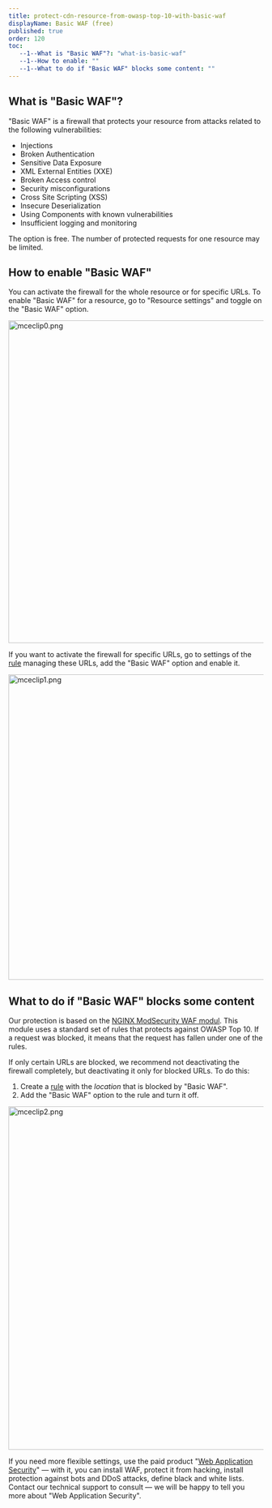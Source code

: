 ```yaml
---
title: protect-cdn-resource-from-owasp-top-10-with-basic-waf
displayName: Basic WAF (free)
published: true
order: 120
toc:
   --1--What is "Basic WAF"?: "what-is-basic-waf"
   --1--How to enable: ""
   --1--What to do if "Basic WAF" blocks some content: ""
---
```

  
  

What is "Basic WAF"?
--------------------

"Basic WAF" is a firewall that protects your resource from attacks related to the following vulnerabilities:

*   Injections
*   Broken Authentication
*   Sensitive Data Exposure
*   XML External Entities (XXE)
*   Broken Access control
*   Security misconfigurations
*   Cross Site Scripting (XSS)
*   Insecure Deserialization
*   Using Components with known vulnerabilities
*   Insufficient logging and monitoring

The option is free. The number of protected requests for one resource may be limited.

How to enable "Basic WAF"
-------------------------

You can activate the firewall for the whole resource or for specific URLs. To enable "Basic WAF" for a resource, go to "Resource settings" and toggle on the "Basic WAF" option.

<img src="https://support.gcore.com/hc/article_attachments/5622112482449/mceclip0.png" alt="mceclip0.png" width="656" height="637">

If you want to activate the firewall for specific URLs, go to settings of the [rule](https://support.gcore.com/hc/en-us/articles/115005383865) managing these URLs, add the "Basic WAF" option and enable it. 

<img src="https://support.gcore.com/hc/article_attachments/5622149724305/mceclip1.png" alt="mceclip1.png" width="655" height="603">

What to do if "Basic WAF" blocks some content
---------------------------------------------

Our protection is based on the [NGINX ModSecurity WAF modul](https://docs.nginx.com/nginx-waf/admin-guide/nginx-plus-modsecurity-waf-owasp-crs/). This module uses a standard set of rules that protects against OWASP Top 10. If a request was blocked, it means that the request has fallen under one of the rules.

If only certain URLs are blocked, we recommend not deactivating the firewall completely, but deactivating it only for blocked URLs. To do this:

1.  Create a [rule](https://support.gcore.com/hc/en-us/articles/115005383865) with the _location_ that is blocked by "Basic WAF".
2.  Add the "Basic WAF" option to the rule and turn it off.

<img src="https://support.gcore.com/hc/article_attachments/5622393028497/mceclip2.png" alt="mceclip2.png" width="656" height="678">

If you need more flexible settings, use the paid product "[Web Application Security](https://gcore.com/web-security)" — with it, you can install WAF, protect it from hacking, install protection against bots and DDoS attacks, define black and white lists. Contact our technical support to consult — we will be happy to tell you more about "Web Application Security".